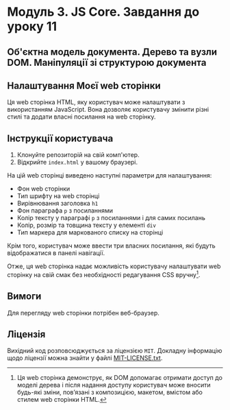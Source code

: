 # Модуль 3. JS Core. Завдання до уроку 11

## Об'єктна модель документа. Дерево та вузли DOM. Маніпуляції зі структурою документа

## Налаштування Моєї web сторінки

Ця web сторінка HTML, яку користувач може налаштувати з використанням JavaScript. Вона дозволяє користувачу змінити різні стилі та додати власні посилання на web сторінку.

## Інструкції користувача

1. Клонуйте репозиторій на свій комп'ютер.
2. Відкрийте `index.html` у вашому браузері.

На цій web сторінці виведено наступні параметри для налаштування:

- Фон web сторінки
- Тип шрифту на web сторінці
- Вирівнювання заголовка `h1`
- Фон параграфа `p` з посиланнями
- Колір тексту у параграфі `p` з посиланнями і для самих посилань
- Колір, розмір та товщина тексту у елементі `div`
- Тип маркера для маркованого списку на сторінці

Крім того, користувач може ввести три власних посилання, які будуть відображатися в панелі навігації.

Отже, ця web сторінка надає можливість користувачу налаштувати web сторінку на свій смак без необхідності редагування CSS вручну[^1].

[^1]: Ця web сторінка демонструє, як DOM допомагає отримати доступ до моделі дерева і після надання доступу користувач може вносити будь-які зміни, пов’язані з композицією, макетом, вмістом або стилем web сторінки HTML.

## Вимоги

Для перегляду web сторінки потрібен веб-браузер.

## Ліцензія

Вихідний код розповсюджується за ліцензією `MIT`. Докладну інформацію щодо ліцензії можна знайти у файлі [MIT-LICENSE.txt](https://github.com/it-tinyangel/JS-core-the-Document-Object-Model-the-DOM-Tree-and-Nodes-Settings-of-web-page-using-DOM/blob/main-en/MIT-LICENSE.txt).
